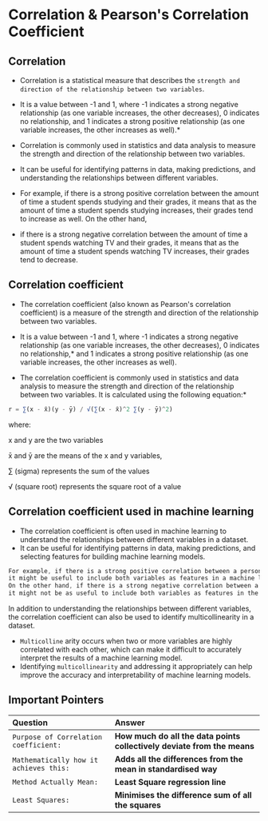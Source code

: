 
# Correlation & Pearson's Correlation Coefficient

## Correlation

* Correlation is a statistical measure that describes the `strength and direction of the relationship between two variables`.

* It is a value between -1 and 1, where -1 indicates a strong negative relationship (as one variable increases, the other decreases), 0 indicates no relationship,
and 1 indicates a strong positive relationship (as one variable increases, the other increases as well).*

* Correlation is commonly used in statistics and data analysis to measure the strength and direction of the relationship between two variables.
* It can be useful for identifying patterns in data, making predictions, and understanding the relationships between different variables.

* For example, if there is a strong positive correlation between the amount of time a student spends studying and their grades,
it means that as the amount of time a student spends studying increases, their grades tend to increase as well. On the other hand,
* if there is a strong negative correlation between the amount of time a student spends watching TV and their grades,
it means that as the amount of time a student spends watching TV increases, their grades tend to decrease.

## Correlation coefficient

* The correlation coefficient (also known as Pearson's correlation coefficient) is a measure of the strength and direction of the relationship between two variables.
* It is a value between -1 and 1, where -1 indicates a strong negative relationship (as one variable increases, the other decreases), 0 indicates no relationship,*
and 1 indicates a strong positive relationship (as one variable increases, the other increases as well).

* The correlation coefficient is commonly used in statistics and data analysis to measure the strength and direction of the relationship between two variables.
It is calculated using the following equation:*

```javascript
r = ∑(x - x̄)(y - ȳ) / √(∑(x - x̄)^2 ∑(y - ȳ)^2)
```

where:

x and y are the two variables

x̄ and ȳ are the means of the x and y variables,

∑ (sigma) represents the sum of the values

√ (square root) represents the square root of a value

## Correlation coefficient used in machine learning

* The correlation coefficient is often used in machine learning to understand the relationships between different variables in a dataset.
* It can be useful for identifying patterns in data, making predictions, and selecting features for building machine learning models.

```css
For example, if there is a strong positive correlation between a person's height and their weight,
it might be useful to include both variables as features in a machine learning model that predicts a person's weight.
On the other hand, if there is a strong negative correlation between a person's height and their weight, 
it might not be as useful to include both variables as features in the model.
```

In addition to understanding the relationships between different variables, the correlation coefficient can also be used to identify multicollinearity in a dataset.

* `Multicolline` arity occurs when two or more variables are highly correlated with each other, which can make it difficult to accurately interpret the results of a machine learning model.
* Identifying `multicollinearity` and addressing it appropriately can help improve the accuracy and interpretability of machine learning models.

## Important Pointers

| Question | Answer     |
| :-------- | :------- |
| `Purpose of Correlation coefficient:` | **How much do all the data points collectively deviate from the means**|
| `Mathematically how it achieves this:`| **Adds all the differences from the mean in standardised way**|
| `Method Actually Mean:`               | **Least Square regression line**|
| `Least Squares:`                      | **Minimises the difference sum of all the squares**|
